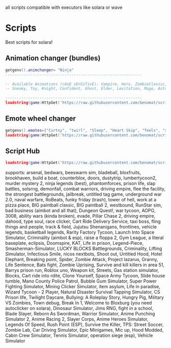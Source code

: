 all scripts compatible with executors like solara or wave
# Scripts

Best scripts for solara! 

## Animation changer (bundles)
```lua
getgenv().animchanger= "Ninja"
------------------------------------------------------------

-- Available Animations (cAsE sEnSiTivE): Vampire, Hero, ZombieClassic, Cowboy, Patrol, Bold, ZombieFE, Princess, Popstar, 
-- Sneaky, Toy, Knight, Confident, Ghost, Elder, Levitation, Mage, Astronaut, Ninja, Werewolf, Cartoon, Pirate

------------------------------------------------------------
loadstring(game:HttpGet('https://raw.githubusercontent.com/benomat/scripts/m/a'))()
```
## Emote wheel changer
```lua
getgenv().emotes={"Curtsy", "twirl", "Sleep", "Heart Skip", "feels", "strut", "sliving", "faceframe"}
loadstring(game:HttpGet('https://raw.githubusercontent.com/benomat/scripts/m/e'))()
```

## Script Hub
```lua
loadstring(game:HttpGet('https://raw.githubusercontent.com/benomat/scripts/m/hub'))()
```
supports: arsenal, bedwars, beeswarm sim, bladeball, bloxfruits, brookhaven, build a boat, counterblox, doors, dustytrip, lumbertycoon2, murder mystery 2, ninja legends (best), phantomforces, prison life, slap battles, solsrng, demonfall, combat warriors, driving empire, flee the facility, the strongest battlegrounds, jailbreak, untitled tag game, underground war 2.0, naval warfare, RoBeats, funky friday (trash), tower of hell, work at a pizza place, BIG paintball classic, BIG paintball 2, westbound, RunStar sim, bad business (aimbot and all that), Dungeon Quest!, war tycoon, AOPG, 3008, ability wars (kinda broken), evade, Pillar Chase 2, driving empire, dahood, type soul, race clicker, Cart Ride Delivery Service, taxi boss, fling things and people, track & field, Jujutsu Shenanigans, frontlines, vehicle legends, basketball legends, Rarity Factory Tycoon, Launch Into Space Simulator, Criminality (aimbot & esp), raise a floppa 2, Gym League, a literal baseplate, eclipsis, Doomspire, KAT, Life in prison, Legend-Piece, Smasherman-Simulator, LUCKY BLOCKS Battlegrounds, Criminality, Lifting Simulator, Infectious Smile, nicos nextbots, Shoot out, Untitled Hood, Hotel Elephant, Breaking point, Spider, Zombie Attack, Project lazarus, Granny, Life Sentence, Bats fight, Zombie Uprising, Survive and kill killers in area 51, Barrys prison run, Roblox uno, Weapon kit, Streets, Gas station simulator, Blocks, Cart ride into rdite, Clone Yourself, Space Army Tycoon, Slide house tumble, Mano County Police Patrol, Bubble Gum Simulator, Super Power Fighting Simulator, Mining Clicker Simulator, item asylum, Life in paradise, Wizard Tycoon - 2 Player, Natural Disaster Survival Tapping Simulator, CS Prison life, Twilight Daycare, Bullying: A Roleplay Story, Hungry Pig, Military VS Zombies, Town debug, Break In 1, Welcome to Bloxburg (you need autoclicker on solara), Dinosaur Simulator, Jims RNG, fight in a school, Blade Slayer, Reborn As Swordman, Warrior Simulator, Anime Punching Simulator 2, Anime Racing 2, Slayer Corps, Anime Heroes Simulator, Legends Of Speed, Rush Point (ESP), Survive the Killer, TPS: Street Soccer, Zombie Lab, Car Driving Simulator, Epic Minigames, Mic up, Hood Modded, Cabin Crew Simulator, Tennis Simulator, operation siege (esp), Vehicle Simulator

